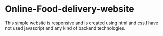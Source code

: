 # Online-Food-delivery-website
This simple website is responsive and is created using html and css.I have not used javascript and any kind of backend technologies.
